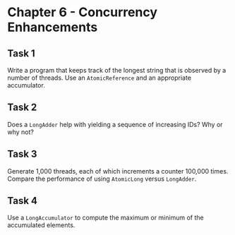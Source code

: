 # Chapter 6 - Concurrency Enhancements

## Task 1
Write a program that keeps track of the longest string that is observed by a number of threads. Use an 
`AtomicReference` and an appropriate accumulator.

## Task 2
Does a `LongAdder` help with yielding a sequence of increasing IDs? Why or why not?

## Task 3
Generate 1,000 threads, each of which increments a counter 100,000 times. Compare the performance of using `AtomicLong` 
versus `LongAdder`.

## Task 4
Use a `LongAccumulator` to compute the maximum or minimum of the accumulated elements.